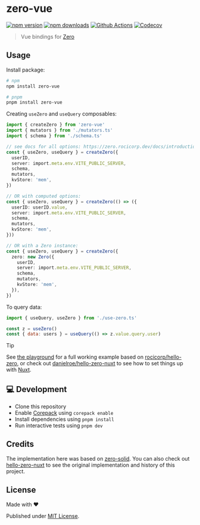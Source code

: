 # zero-vue

[![npm version][npm-version-src]][npm-version-href]
[![npm downloads][npm-downloads-src]][npm-downloads-href]
[![Github Actions][github-actions-src]][github-actions-href]
[![Codecov][codecov-src]][codecov-href]

> Vue bindings for [Zero](https://zero.rocicorp.dev/)

## Usage

Install package:

```sh
# npm
npm install zero-vue

# pnpm
pnpm install zero-vue
```

Creating `useZero` and `useQuery` composables:
```ts
import { createZero } from 'zero-vue'
import { mutators } from './mutators.ts'
import { schema } from './schema.ts'

// see docs for all options: https://zero.rocicorp.dev/docs/introduction
const { useZero, useQuery } = createZero({
  userID,
  server: import.meta.env.VITE_PUBLIC_SERVER,
  schema,
  mutators,
  kvStore: 'mem',
})

// OR with computed options:
const { useZero, useQuery } = createZero(() => ({
  userID: userID.value,
  server: import.meta.env.VITE_PUBLIC_SERVER,
  schema,
  mutators,
  kvStore: 'mem',
}))

// OR with a Zero instance:
const { useZero, useQuery } = createZero({
  zero: new Zero({
    userID,
    server: import.meta.env.VITE_PUBLIC_SERVER,
    schema,
    mutators,
    kvStore: 'mem',
  }),
})
```

To query data:
```js
import { useQuery, useZero } from './use-zero.ts'

const z = useZero()
const { data: users } = useQuery(() => z.value.query.user)
```

> [!TIP]
> See [the playground](./playground) for a full working example based on [rocicorp/hello-zero](https://github.com/rocicorp/hello-zero), or check out [danielroe/hello-zero-nuxt](https://github.com/danielroe/hello-zero-nuxt) to see how to set things up with [Nuxt](https://nuxt.com/).

## 💻 Development

- Clone this repository
- Enable [Corepack](https://github.com/nodejs/corepack) using `corepack enable`
- Install dependencies using `pnpm install`
- Run interactive tests using `pnpm dev`

## Credits

The implementation here was based on [zero-solid](https://github.com/rocicorp/mono/tree/main/packages/zero-solid). You can also check out [hello-zero-nuxt](https://github.com/danielroe/hello-zero-nuxt) to see the original implementation and history of this project.

## License

Made with ❤️

Published under [MIT License](./LICENCE).

<!-- Badges -->

[npm-version-src]: https://img.shields.io/npm/v/zero-vue?style=flat-square
[npm-version-href]: https://npmjs.com/package/zero-vue
[npm-downloads-src]: https://img.shields.io/npm/dm/zero-vue?style=flat-square
[npm-downloads-href]: https://npm.chart.dev/zero-vue
[github-actions-src]: https://img.shields.io/github/actions/workflow/status/danielroe/zero-vue/ci.yml?branch=main&style=flat-square
[github-actions-href]: https://github.com/danielroe/zero-vue/actions?query=workflow%3Aci
[codecov-src]: https://img.shields.io/codecov/c/gh/danielroe/zero-vue/main?style=flat-square
[codecov-href]: https://codecov.io/gh/danielroe/zero-vue
